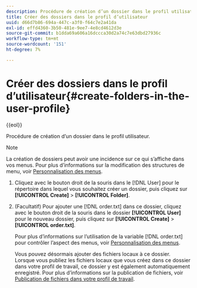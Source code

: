 ```yaml
---
description: Procédure de création d’un dossier dans le profil utilisateur.
title: Créer des dossiers dans le profil d’utilisateur
uuid: d66d7b86-694a-447c-a3f0-f64c7e2a41da
exl-id: effd4360-3b50-481e-9ee7-4e8cd4612d3e
source-git-commit: b1dda69a606a16dccca30d2a74c7e63dbd27936c
workflow-type: tm+mt
source-wordcount: '151'
ht-degree: 7%

---
```


# Créer des dossiers dans le profil d’utilisateur{#create-folders-in-the-user-profile}

{{eol}}

Procédure de création d’un dossier dans le profil utilisateur.

>[!NOTE]
>
>La création de dossiers peut avoir une incidence sur ce qui s’affiche dans vos menus. Pour plus d’informations sur la modification des structures de menu, voir [Personnalisation des menus](../../../../home/c-get-started/c-intf-anlys-ftrs/c-ctm-menus/c-ctm-menus.md#concept-93d4c09cb7f34cd293b7b64fba1cf894).

1. Cliquez avec le bouton droit de la souris dans le [!DNL User] pour le répertoire dans lequel vous souhaitez créer un dossier, puis cliquez sur **[!UICONTROL Create]** > **[!UICONTROL Folder]**.
1. (Facultatif) Pour ajouter une [!DNL order.txt] dans ce dossier, cliquez avec le bouton droit de la souris dans le dossier **[!UICONTROL User]** pour le nouveau dossier, puis cliquez sur **[!UICONTROL Create]** > **[!UICONTROL order.txt]**.

   Pour plus d’informations sur l’utilisation de la variable [!DNL order.txt] pour contrôler l’aspect des menus, voir [Personnalisation des menus](../../../../home/c-get-started/c-intf-anlys-ftrs/c-ctm-menus/c-ctm-menus.md#concept-93d4c09cb7f34cd293b7b64fba1cf894).

   Vous pouvez désormais ajouter des fichiers locaux à ce dossier. Lorsque vous publiez les fichiers locaux que vous créez dans ce dossier dans votre profil de travail, ce dossier y est également automatiquement enregistré. Pour plus d’informations sur la publication de fichiers, voir [Publication de fichiers dans votre profil de travail](../../../../home/c-get-started/c-admin-intrf/c-prof-mgr/t-pub-files-wkg-prof.md#task-a0106e010c834d16bd60eef4721b6af9).
